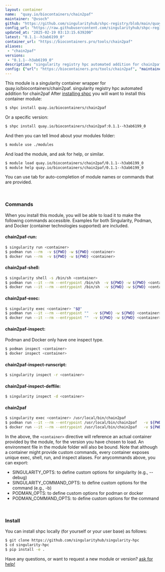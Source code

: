 ```yaml
---
layout: container
name:  "quay.io/biocontainers/chain2paf"
maintainer: "@vsoch"
github: "https://github.com/singularityhub/shpc-registry/blob/main/quay.io/biocontainers/chain2paf/container.yaml"
config_url: "https://raw.githubusercontent.com/singularityhub/shpc-registry/main/quay.io/biocontainers/chain2paf/container.yaml"
updated_at: "2025-02-19 03:13:15.639200"
latest: "0.1.1--h3ab6199_0"
container_url: "https://biocontainers.pro/tools/chain2paf"
aliases:
 - "chain2paf"
versions:
 - "0.1.1--h3ab6199_0"
description: "singularity registry hpc automated addition for chain2paf"
config: {"url": "https://biocontainers.pro/tools/chain2paf", "maintainer": "@vsoch", "description": "singularity registry hpc automated addition for chain2paf", "latest": {"0.1.1--h3ab6199_0": "sha256:6c7566da03a27ba7d15e3ea5c4ec159e91df610572111bff475e70ec7e6e16f4"}, "tags": {"0.1.1--h3ab6199_0": "sha256:6c7566da03a27ba7d15e3ea5c4ec159e91df610572111bff475e70ec7e6e16f4"}, "docker": "quay.io/biocontainers/chain2paf", "aliases": {"chain2paf": "/usr/local/bin/chain2paf"}}
---
```


This module is a singularity container wrapper for quay.io/biocontainers/chain2paf.
singularity registry hpc automated addition for chain2paf
After [installing shpc](#install) you will want to install this container module:


```bash
$ shpc install quay.io/biocontainers/chain2paf
```

Or a specific version:

```bash
$ shpc install quay.io/biocontainers/chain2paf:0.1.1--h3ab6199_0
```

And then you can tell lmod about your modules folder:

```bash
$ module use ./modules
```

And load the module, and ask for help, or similar.

```bash
$ module load quay.io/biocontainers/chain2paf/0.1.1--h3ab6199_0
$ module help quay.io/biocontainers/chain2paf/0.1.1--h3ab6199_0
```

You can use tab for auto-completion of module names or commands that are provided.

<br>

### Commands

When you install this module, you will be able to load it to make the following commands accessible.
Examples for both Singularity, Podman, and Docker (container technologies supported) are included.

#### chain2paf-run:

```bash
$ singularity run <container>
$ podman run --rm  -v ${PWD} -w ${PWD} <container>
$ docker run --rm  -v ${PWD} -w ${PWD} <container>
```

#### chain2paf-shell:

```bash
$ singularity shell -s /bin/sh <container>
$ podman run --it --rm --entrypoint /bin/sh  -v ${PWD} -w ${PWD} <container>
$ docker run --it --rm --entrypoint /bin/sh  -v ${PWD} -w ${PWD} <container>
```

#### chain2paf-exec:

```bash
$ singularity exec <container> "$@"
$ podman run --it --rm --entrypoint ""  -v ${PWD} -w ${PWD} <container> "$@"
$ docker run --it --rm --entrypoint ""  -v ${PWD} -w ${PWD} <container> "$@"
```

#### chain2paf-inspect:

Podman and Docker only have one inspect type.

```bash
$ podman inspect <container>
$ docker inspect <container>
```

#### chain2paf-inspect-runscript:

```bash
$ singularity inspect -r <container>
```

#### chain2paf-inspect-deffile:

```bash
$ singularity inspect -d <container>
```


#### chain2paf

```bash
$ singularity exec <container> /usr/local/bin/chain2paf
$ podman run --it --rm --entrypoint /usr/local/bin/chain2paf   -v ${PWD} -w ${PWD} <container> -c " $@"
$ docker run --it --rm --entrypoint /usr/local/bin/chain2paf   -v ${PWD} -w ${PWD} <container> -c " $@"
```



In the above, the `<container>` directive will reference an actual container provided
by the module, for the version you have chosen to load. An environment file in the
module folder will also be bound. Note that although a container
might provide custom commands, every container exposes unique exec, shell, run, and
inspect aliases. For anycommands above, you can export:

 - SINGULARITY_OPTS: to define custom options for singularity (e.g., --debug)
 - SINGULARITY_COMMAND_OPTS: to define custom options for the command (e.g., -b)
 - PODMAN_OPTS: to define custom options for podman or docker
 - PODMAN_COMMAND_OPTS: to define custom options for the command

<br>

### Install

You can install shpc locally (for yourself or your user base) as follows:

```bash
$ git clone https://github.com/singularityhub/singularity-hpc
$ cd singularity-hpc
$ pip install -e .
```

Have any questions, or want to request a new module or version? [ask for help!](https://github.com/singularityhub/singularity-hpc/issues)
